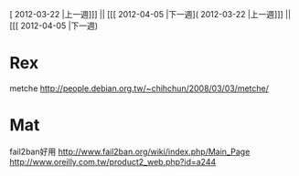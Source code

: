 [ 2012-03-22 |上一週]]] || [[[ 2012-04-05 |下一週]( 2012-03-22 |上一週]]] || [[[ 2012-04-05 |下一週)




# Rex

metche
<http://people.debian.org.tw/~chihchun/2008/03/03/metche/>  
# Mat

fail2ban好用
<http://www.fail2ban.org/wiki/index.php/Main_Page>  
<http://www.oreilly.com.tw/product2_web.php?id=a244>  
